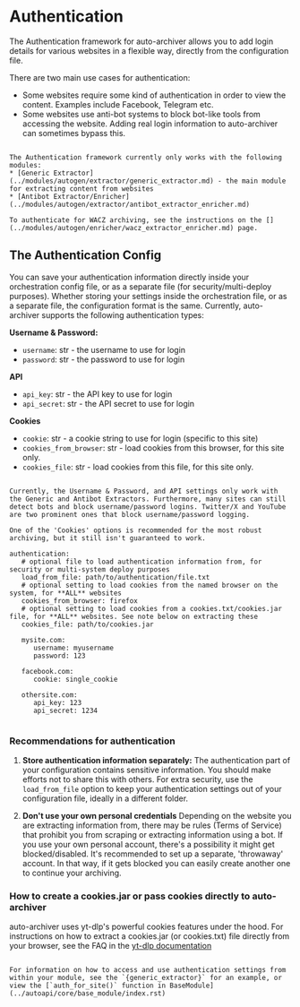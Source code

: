 # Authentication

The Authentication framework for auto-archiver allows you to add login details for various websites in a flexible way, directly from the configuration file.

There are two main use cases for authentication:
* Some websites require some kind of authentication in order to view the content. Examples include Facebook, Telegram etc.
* Some websites use anti-bot systems to block bot-like tools from accessing the website. Adding real login information to auto-archiver can sometimes bypass this.

```{note}

The Authentication framework currently only works with the following modules:
* [Generic Extractor](../modules/autogen/extractor/generic_extractor.md) - the main module for extracting content from websites
* [Antibot Extractor/Enricher](../modules/autogen/extractor/antibot_extractor_enricher.md)

To authenticate for WACZ archiving, see the instructions on the [](../modules/autogen/enricher/wacz_extractor_enricher.md) page.
```

## The Authentication Config

You can save your authentication information directly inside your orchestration config file, or as a separate file (for security/multi-deploy purposes). Whether storing your settings inside the orchestration file, or as a separate file, the configuration format is the same. Currently, auto-archiver supports the following authentication types:

**Username & Password:**
- `username`: str - the username to use for login
- `password`: str - the password to use for login

**API**
- `api_key`: str - the API key to use for login
- `api_secret`: str - the API secret to use for login
  
**Cookies**
- `cookie`: str - a cookie string to use for login (specific to this site)
- `cookies_from_browser`: str - load cookies from this browser, for this site only.
- `cookies_file`: str - load cookies from this file, for this site only.

```{note} 

Currently, the Username & Password, and API settings only work with the Generic and Antibot Extractors. Furthermore, many sites can still detect bots and block username/password logins. Twitter/X and YouTube are two prominent ones that block username/password logging.

One of the 'Cookies' options is recommended for the most robust archiving, but it still isn't guaranteed to work.
```

```{code} yaml
authentication:
   # optional file to load authentication information from, for security or multi-system deploy purposes
   load_from_file: path/to/authentication/file.txt
   # optional setting to load cookies from the named browser on the system, for **ALL** websites
   cookies_from_browser: firefox
   # optional setting to load cookies from a cookies.txt/cookies.jar file, for **ALL** websites. See note below on extracting these
   cookies_file: path/to/cookies.jar

   mysite.com:
      username: myusername
      password: 123
    
   facebook.com:
      cookie: single_cookie

   othersite.com:
      api_key: 123
      api_secret: 1234
  
```


### Recommendations for authentication

1. **Store authentication information separately:**
The authentication part of your configuration contains sensitive information. You should make efforts not to share this with others. For extra security, use the `load_from_file` option to keep your authentication settings out of your configuration file, ideally in a different folder.

2. **Don't use your own personal credentials**
Depending on the website you are extracting information from, there may be rules (Terms of Service) that prohibit you from scraping or extracting information using a bot. If you use your own personal account, there's a possibility it might get blocked/disabled. It's recommended to set up a separate, 'throwaway' account. In that way, if it gets blocked you can easily create another one to continue your archiving.


### How to create a cookies.jar or pass cookies directly to auto-archiver

auto-archiver uses yt-dlp's powerful cookies features under the hood. For instructions on how to extract a cookies.jar (or cookies.txt) file directly from your browser, see the FAQ in the [yt-dlp documentation](https://github.com/yt-dlp/yt-dlp/wiki/FAQ#how-do-i-pass-cookies-to-yt-dlp)

```{note} For developers:

For information on how to access and use authentication settings from within your module, see the `{generic_extractor}` for an example, or view the [`auth_for_site()` function in BaseModule](../autoapi/core/base_module/index.rst)
```